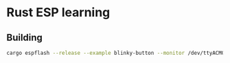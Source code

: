 # Rust ESP learning

## Building
```bash
cargo espflash --release --example blinky-button --monitor /dev/ttyACM0 
```
